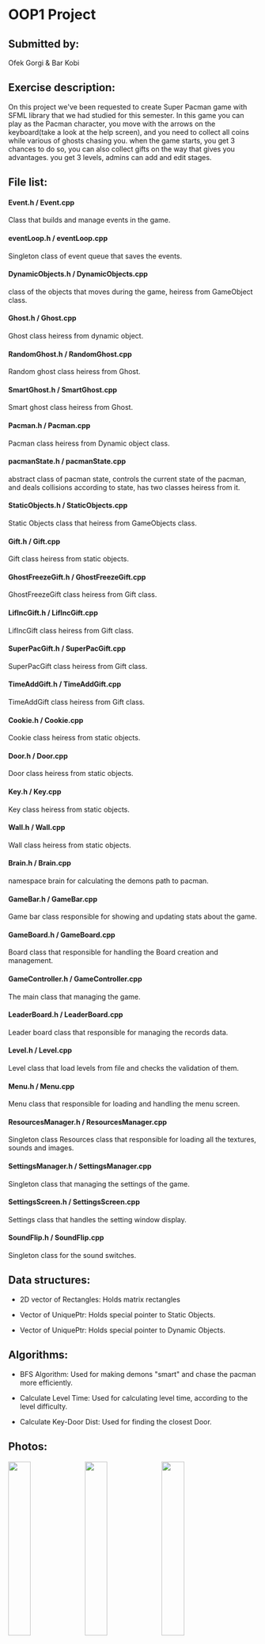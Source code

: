 # OOP1 Project

## Submitted by:
Ofek Gorgi & Bar Kobi

## Exercise description:
On this project we've been requested to create Super Pacman game with SFML library that we had
studied for this semester. In this game you can play as the Pacman character, you move with the arrows
on the keyboard(take a look at the help screen), and you need to collect all coins while various of
ghosts chasing you. when the game starts, you get 3 chances to do so, you can also collect gifts on
the way that gives you advantages. you get 3 levels, admins can add and edit stages.

## File list:
#### Event.h / Event.cpp
Class that builds and manage events in the game.

#### eventLoop.h / eventLoop.cpp
Singleton class of event queue that saves the events.

#### DynamicObjects.h / DynamicObjects.cpp
class of the objects that moves during the game, heiress from GameObject class.

#### Ghost.h / Ghost.cpp
Ghost class heiress from dynamic object.

#### RandomGhost.h / RandomGhost.cpp
Random ghost class heiress from Ghost.

#### SmartGhost.h / SmartGhost.cpp
Smart ghost class heiress from Ghost.

#### Pacman.h / Pacman.cpp
Pacman class heiress from Dynamic object class.

#### pacmanState.h / pacmanState.cpp
abstract class of pacman state, controls the current state of the pacman,
and deals collisions according to state, has two classes heiress from it.

#### StaticObjects.h / StaticObjects.cpp
Static Objects class that heiress from GameObjects class.

#### Gift.h / Gift.cpp
Gift class heiress from static objects.

#### GhostFreezeGift.h / GhostFreezeGift.cpp
GhostFreezeGift class heiress from Gift class.

#### LifIncGift.h / LifIncGift.cpp
LifIncGift class heiress from Gift class.

#### SuperPacGift.h / SuperPacGift.cpp
SuperPacGift class heiress from Gift class.

#### TimeAddGift.h / TimeAddGift.cpp
TimeAddGift class heiress from Gift class.

#### Cookie.h / Cookie.cpp
Cookie class heiress from static objects.

#### Door.h / Door.cpp
Door class heiress from static objects.

#### Key.h / Key.cpp
Key class heiress from static objects.

#### Wall.h / Wall.cpp
Wall class heiress from static objects.

#### Brain.h / Brain.cpp
namespace brain for calculating the demons path to pacman.

#### GameBar.h / GameBar.cpp
Game bar class responsible for showing and updating stats about the game.

#### GameBoard.h / GameBoard.cpp
Board class that responsible for handling the Board creation and management.

#### GameController.h / GameController.cpp
The main class that managing the game.

#### LeaderBoard.h / LeaderBoard.cpp
Leader board class that responsible for managing the records data.

#### Level.h / Level.cpp
Level class that load levels from file and checks the validation of them.

#### Menu.h / Menu.cpp
Menu class that responsible for loading and handling the menu screen.

#### ResourcesManager.h / ResourcesManager.cpp
Singleton class Resources class that responsible for loading all the textures,
sounds and images.

#### SettingsManager.h / SettingsManager.cpp
Singleton class that managing the settings of the game.

#### SettingsScreen.h / SettingsScreen.cpp
Settings class that handles the setting window display.

#### SoundFlip.h / SoundFlip.cpp
Singleton class for the sound switches.

## Data structures:
- 2D vector of Rectangles:     Holds matrix rectangles

- Vector of UniquePtr:         Holds special pointer to Static Objects.

- Vector of UniquePtr:         Holds special pointer to Dynamic Objects.

## Algorithms:

- BFS Algorithm:               Used for making demons "smart" and chase the 
                               pacman more efficiently.

- Calculate Level Time:        Used for calculating level time, according to the
                               level difficulty.

- Calculate Key-Door Dist:     Used for finding the closest Door.


## Photos:

<img src="https://user-images.githubusercontent.com/110122825/231173366-7e1fd137-a929-4206-8477-b63eb8a89971.png" width="30%">     <img src="https://user-images.githubusercontent.com/110122825/231173408-575f5515-5664-492d-9941-defaf5479caf.png" width="30%">     <img src="https://user-images.githubusercontent.com/110122825/231173434-378132cf-7c3e-488a-8fd5-fe347168298a.png" width="30%">
<img src="https://user-images.githubusercontent.com/110122825/231173456-0af2ba94-9997-4285-bcf3-7feb304e1401.png" width="30%">     <img src="https://user-images.githubusercontent.com/110122825/231173492-5b4ae355-f5b2-4376-9cb8-a01369532e0c.png" width="30%">     <img src="https://user-images.githubusercontent.com/110122825/231173497-3306bc9c-c6e1-4987-9d9f-62a697ef045e.png" width="30%">
<img src="https://user-images.githubusercontent.com/110122825/231173529-11193e20-0e1b-4025-a415-77fe060bc071.png" width="30%">

                               
